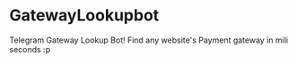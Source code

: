 # GatewayLookupbot
Telegram Gateway Lookup Bot! Find any website's Payment gateway in mili seconds :p
